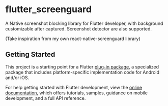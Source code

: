 # flutter_screenguard

A Native screenshot blocking library for Flutter developer, with background customizable after captured. Screenshot detector are also supported.

(Take inspiration from my own react-native-screenguard library)

## Getting Started

This project is a starting point for a Flutter
[plug-in package](https://flutter.dev/developing-packages/),
a specialized package that includes platform-specific implementation code for
Android and/or iOS.

For help getting started with Flutter development, view the
[online documentation](https://flutter.dev/docs), which offers tutorials,
samples, guidance on mobile development, and a full API reference.

